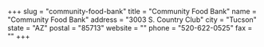 +++
slug = "community-food-bank"
title = "Community Food Bank"
name = "Community Food Bank"
address = "3003 S. Country Club"
city = "Tucson"
state = "AZ"
postal = "85713"
website = ""
phone = "520-622-0525"
fax = ""
+++
